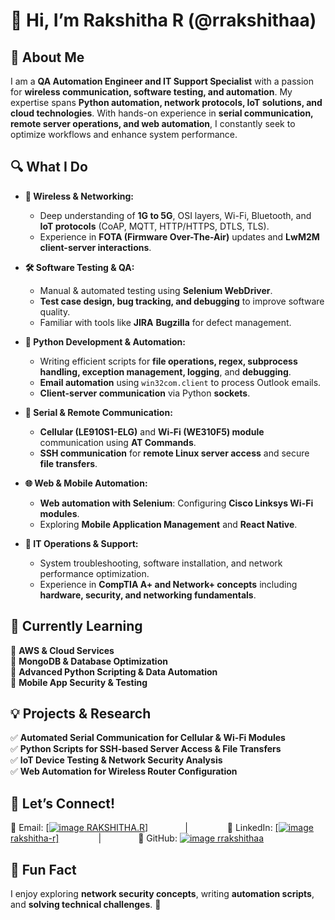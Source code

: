 # 👋 Hi, I’m Rakshitha R (@rrakshithaa)  

## 🚀 About Me  
I am a **QA Automation Engineer and IT Support Specialist** with a passion for **wireless communication, software testing, and automation**. My expertise spans **Python automation, network protocols, IoT solutions, and cloud technologies**. With hands-on experience in **serial communication, remote server operations, and web automation**, I constantly seek to optimize workflows and enhance system performance.  

## 🔍 What I Do  
- **📡 Wireless & Networking:**  
  - Deep understanding of **1G to 5G**, OSI layers, Wi-Fi, Bluetooth, and **IoT protocols** (CoAP, MQTT, HTTP/HTTPS, DTLS, TLS).  
  - Experience in **FOTA (Firmware Over-The-Air)** updates and **LwM2M client-server interactions**.  

- **🛠️ Software Testing & QA:**  
  - Manual & automated testing using **Selenium WebDriver**.  
  - **Test case design, bug tracking, and debugging** to improve software quality.  
  - Familiar with tools like **JIRA** **Bugzilla** for defect management.  

- **📜 Python Development & Automation:**  
  - Writing efficient scripts for **file operations, regex, subprocess handling, exception management, logging**, and **debugging**.  
  - **Email automation** using `win32com.client` to process Outlook emails.  
  - **Client-server communication** via Python **sockets**.  

- **📡 Serial & Remote Communication:**  
  - **Cellular (LE910S1-ELG)** and **Wi-Fi (WE310F5) module** communication using **AT Commands**.  
  - **SSH communication** for **remote Linux server access** and secure **file transfers**.  

- **🌐 Web & Mobile Automation:**  
  - **Web automation with Selenium**: Configuring **Cisco Linksys Wi-Fi modules**.  
  - Exploring **Mobile Application Management** and **React Native**.  

- **📂 IT Operations & Support:**  
  - System troubleshooting, software installation, and network performance optimization.  
  - Experience in **CompTIA A+ and Network+ concepts** including **hardware, security, and networking fundamentals**.  

## 🌱 Currently Learning  
🔹 **AWS & Cloud Services**  
🔹 **MongoDB & Database Optimization**  
🔹 **Advanced Python Scripting & Data Automation**  
🔹 **Mobile App Security & Testing**  

## 💡 Projects & Research  
✅ **Automated Serial Communication for Cellular & Wi-Fi Modules**  
✅ **Python Scripts for SSH-based Server Access & File Transfers**  
✅ **IoT Device Testing & Network Security Analysis**  
✅ **Web Automation for Wireless Router Configuration**  

## 💬 Let’s Connect!  
📧 Email: [[![image](https://github.com/user-attachments/assets/d285a66e-7dcb-4a1d-8127-1c48661d9bdc) RAKSHITHA.R](mailto\:rakshithaa730@gmail.com)]  &nbsp;&nbsp;&nbsp;&nbsp;&nbsp;&nbsp;&nbsp;&nbsp;&nbsp;&nbsp;&nbsp;&nbsp;&nbsp;&nbsp;|  &nbsp;&nbsp;&nbsp;&nbsp;&nbsp;&nbsp;&nbsp;&nbsp;&nbsp;&nbsp;&nbsp;&nbsp;&nbsp;&nbsp; 💼 LinkedIn: [[![image](https://github.com/user-attachments/assets/22626c2c-1876-4874-9213-a4c0efb230b6) rakshitha-r]](https://www.linkedin.com/in/rakshitha-r-737070294/)  &nbsp;&nbsp;&nbsp;&nbsp;&nbsp;&nbsp;&nbsp;&nbsp;&nbsp;&nbsp;&nbsp;&nbsp;&nbsp;&nbsp; | &nbsp;&nbsp;&nbsp;&nbsp;&nbsp;&nbsp;&nbsp;&nbsp;&nbsp;&nbsp;&nbsp;&nbsp;&nbsp;&nbsp;🔗 GitHub: [![image](https://github.com/user-attachments/assets/2bcf3746-561c-4b28-82ba-679e94db45f5) rrakshithaa](https://github.com/rrakshithaa)            




## 🎯 Fun Fact  
I enjoy exploring **network security concepts**, writing **automation scripts**, and **solving technical challenges**. 🚀  

